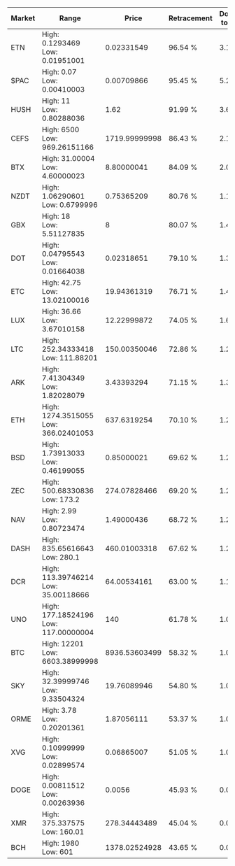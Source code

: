 | Market | Range | Price| Retracement | Doubles to 50% |
| --- | --- | --- | --- | --- |
| ETN | High: 0.1293469<br />Low: 0.01951001 | 0.02331549 | 96.54 % | 3.19 |
| $PAC | High: 0.07<br />Low: 0.00410003 | 0.00709866 | 95.45 % | 5.22 |
| HUSH | High: 11<br />Low: 0.80288036 | 1.62 | 91.99 % | 3.64 |
| CEFS | High: 6500<br />Low: 969.26151166 | 1719.99999998 | 86.43 % | 2.17 |
| BTX | High: 31.00004<br />Low: 4.60000023 | 8.80000041 | 84.09 % | 2.02 |
| NZDT | High: 1.06290601<br />Low: 0.6799996 | 0.75365209 | 80.76 % | 1.16 |
| GBX | High: 18<br />Low: 5.51127835 | 8 | 80.07 % | 1.47 |
| DOT | High: 0.04795543<br />Low: 0.01664038 | 0.02318651 | 79.10 % | 1.39 |
| ETC | High: 42.75<br />Low: 13.02100016 | 19.94361319 | 76.71 % | 1.40 |
| LUX | High: 36.66<br />Low: 3.67010158 | 12.22999872 | 74.05 % | 1.65 |
| LTC | High: 252.34333418<br />Low: 111.88201 | 150.00350046 | 72.86 % | 1.21 |
| ARK | High: 7.41304349<br />Low: 1.82028079 | 3.43393294 | 71.15 % | 1.34 |
| ETH | High: 1274.3515055<br />Low: 366.02401053 | 637.6319254 | 70.10 % | 1.29 |
| BSD | High: 1.73913033<br />Low: 0.46199055 | 0.85000021 | 69.62 % | 1.29 |
| ZEC | High: 500.68330836<br />Low: 173.2 | 274.07828466 | 69.20 % | 1.23 |
| NAV | High: 2.99<br />Low: 0.80723474 | 1.49000436 | 68.72 % | 1.27 |
| DASH | High: 835.65616643<br />Low: 280.1 | 460.01003318 | 67.62 % | 1.21 |
| DCR | High: 113.39746214<br />Low: 35.00118666 | 64.00534161 | 63.00 % | 1.16 |
| UNO | High: 177.18524196<br />Low: 117.00000004 | 140 | 61.78 % | 1.05 |
| BTC | High: 12201<br />Low: 6603.38999998 | 8936.53603499 | 58.32 % | 1.05 |
| SKY | High: 32.39999746<br />Low: 9.33504324 | 19.76089946 | 54.80 % | 1.06 |
| ORME | High: 3.78<br />Low: 0.20201361 | 1.87056111 | 53.37 % | 1.06 |
| XVG | High: 0.10999999<br />Low: 0.02899574 | 0.06865007 | 51.05 % | 1.01 |
| DOGE | High: 0.00811512<br />Low: 0.00263936 | 0.0056 | 45.93 % | 0.00 |
| XMR | High: 375.337575<br />Low: 160.01 | 278.34443489 | 45.04 % | 0.00 |
| BCH | High: 1980<br />Low: 601 | 1378.02524928 | 43.65 % | 0.00 |
